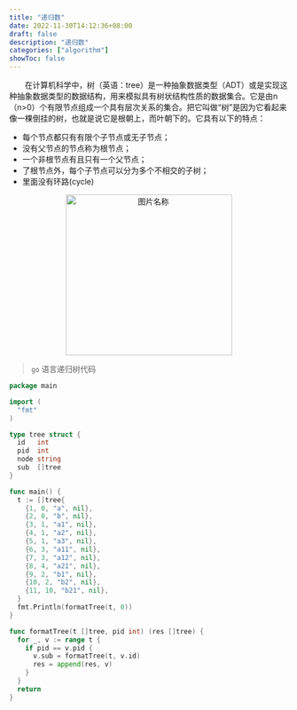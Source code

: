 ```yaml
---
title: "递归数"
date: 2022-11-30T14:12:36+08:00
draft: false
description: "递归数"
categories: ["algorithm"]
showToc: false
---
```


&emsp;&emsp;在计算机科学中，树（英语：tree）是一种抽象数据类型（ADT）或是实现这种抽象数据类型的数据结构，用来模拟具有树状结构性质的数据集合。它是由n（n>0）个有限节点组成一个具有层次关系的集合。把它叫做“树”是因为它看起来像一棵倒挂的树，也就是说它是根朝上，而叶朝下的。它具有以下的特点：

- 每个节点都只有有限个子节点或无子节点；
- 没有父节点的节点称为根节点；
- 一个非根节点有且只有一个父节点；
- 了根节点外，每个子节点可以分为多个不相交的子树；
- 里面没有环路(cycle)

<div align="center">
 <img src="/images/algorithm-tree.png" width="300" height="290" alt="图片名称"/>
</div>

> `go` 语言递归树代码
```go
package main

import (
  "fmt"
)

type tree struct {
  id   int
  pid  int
  node string
  sub  []tree
}

func main() {
  t := []tree{
    {1, 0, "a", nil},
    {2, 0, "b", nil},
    {3, 1, "a1", nil},
    {4, 1, "a2", nil},
    {5, 1, "a3", nil},
    {6, 3, "a11", nil},
    {7, 3, "a12", nil},
    {8, 4, "a21", nil},
    {9, 2, "b1", nil},
    {10, 2, "b2", nil},
    {11, 10, "b21", nil},
  }
  fmt.Println(formatTree(t, 0))
}

func formatTree(t []tree, pid int) (res []tree) {
  for _, v := range t {
    if pid == v.pid {
      v.sub = formatTree(t, v.id)
      res = append(res, v)
    }
  }
  return
}
```